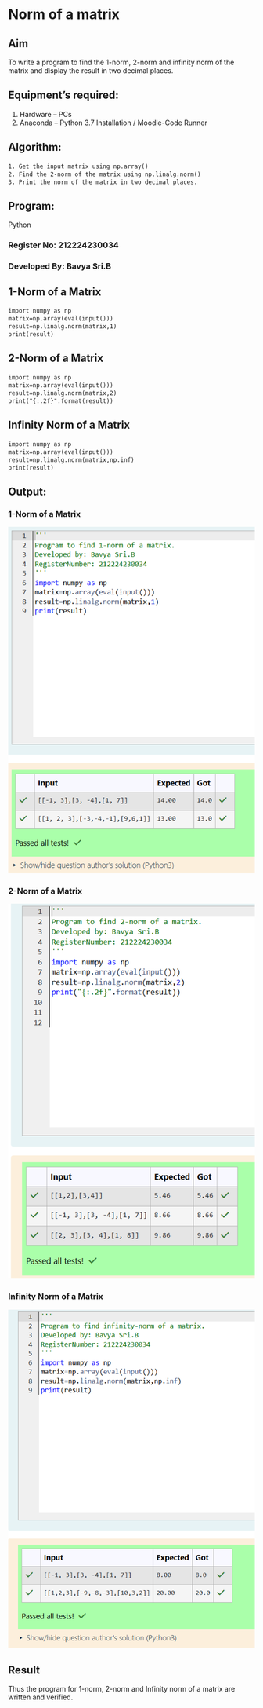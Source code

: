# Norm of a matrix
## Aim
To write a program to find the 1-norm, 2-norm and infinity norm of the matrix and display the result in two decimal places.
## Equipment’s required:
1.	Hardware – PCs
2.	Anaconda – Python 3.7 Installation / Moodle-Code Runner
## Algorithm:
	1. Get the input matrix using np.array()   
    2. Find the 2-norm of the matrix using np.linalg.norm()
	3. Print the norm of the matrix in two decimal places.
## Program:
Python
### Register No: 212224230034
### Developed By: Bavya Sri.B
## 1-Norm of a Matrix
```
import numpy as np
matrix=np.array(eval(input()))
result=np.linalg.norm(matrix,1)
print(result)
```
## 2-Norm of a Matrix
```
import numpy as np
matrix=np.array(eval(input()))
result=np.linalg.norm(matrix,2)
print("{:.2f}".format(result))
```
## Infinity Norm of a Matrix
```
import numpy as np
matrix=np.array(eval(input()))
result=np.linalg.norm(matrix,np.inf)
print(result)
```
## Output:
### 1-Norm of a Matrix
![alt text](1-norm.png)
### 2-Norm of a Matrix
![alt text](2-norm.png)
### Infinity Norm of a Matrix
![alt text](infinity-norm.png)
## Result
Thus the program for 1-norm, 2-norm and Infinity norm of a matrix are written and verified.
